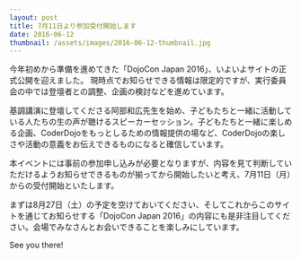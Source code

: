```yaml
---
layout: post
title: 7月11日より参加受付開始します
date: 2016-06-12
thumbnail: /assets/images/2016-06-12-thumbnail.jpg
---
```


今年初めから準備を進めてきた「DojoCon Japan 2016」、いよいよサイトの正式公開を迎えました。
現時点でお知らせできる情報は限定的ですが、実行委員会の中では登壇者との調整、企画の検討などを進めています。

基調講演に登壇してくださる阿部和広先生を始め、子どもたちと一緒に活動している人たちの生の声が聴けるスピーカーセッション。子どもたちと一緒に楽しめる企画、CoderDojoをもっとしるための情報提供の場など、CoderDojoの楽しさや活動の意義をお伝えできるものになると確信しています。

本イベントには事前の参加申し込みが必要となりますが、内容を見て判断していただけるようお知らせできるものが揃ってから開始したいと考え、7月11日（月）からの受付開始といたします。

まずは8月27日（土）の予定を空けておいてください、そしてこれからこのサイトを通じてお知らせする「DojoCon Japan 2016」の内容にも是非注目してください。会場でみなさんとお会いできることを楽しみにしています。

See you there!
